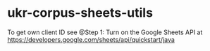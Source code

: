 # ukr-corpus-sheets-utils
To get own client ID see 
@Step 1: Turn on the Google Sheets API at 
https://developers.google.com/sheets/api/quickstart/java
